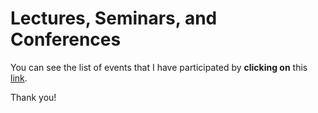 # Lectures, Seminars, and Conferences

 You can see the list of events that I have participated by **clicking on** this [link](https://docs.google.com/document/d/e/2PACX-1vSBgesfDzftxauFEfW5uFuW7Qn92uzFH7kxYRQ6dtEh-duWHux6LnlUlM3Fx9sGpg/pub).

Thank you!

